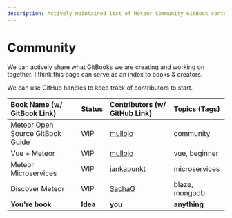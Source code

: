 ```yaml
---
description: Actively maintained list of Meteor Community GitBook contributors.
---
```


# Community

We can actively share what GitBooks we are creating and working on together.  I think this page can serve as an index to books & creators.

We can use GitHub handles to keep track of contributors to start.



| Book Name \(w/ GitBook Link\) | Status | Contributors \(w/ GitHub Link\) | Topics \(Tags\) |
| :--- | :--- | :--- | :--- |
| Meteor Open Source GitBook Guide | WIP | [mullojo](https://github.com/mullojo) | community |
| Vue + Meteor | WIP | [mullojo](https://github.com/mullojo) | vue, beginner |
| Meteor Microservices | WIP | [jankapunkt](https://github.com/jankapunkt) | microservices |
| Discover Meteor | WIP | [SachaG](https://github.com/SachaG) | blaze, mongodb |
| **You're book** | **Idea** | **you** | **anything** |

